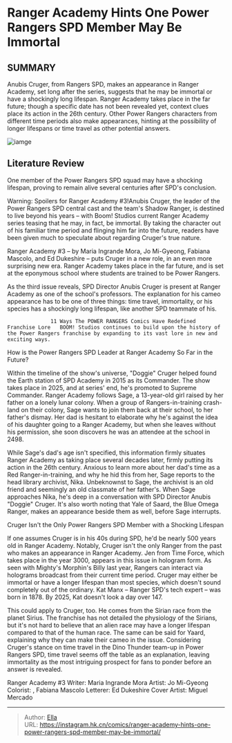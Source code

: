 # Ranger Academy Hints One Power Rangers SPD Member May Be Immortal


## SUMMARY 



  Anubis Cruger, from Rangers SPD, makes an appearance in Ranger Academy, set long after the series, suggests that he may be immortal or have a shockingly long lifespan.   Ranger Academy takes place in the far future; though a specific date has not been revealed yet, context clues place its action in the 26th century.   Other Power Rangers characters from different time periods also make appearances, hinting at the possibility of longer lifespans or time travel as other potential answers.  

![iamge](https://static1.srcdn.com/wordpress/wp-content/uploads/Power-Rangers-SPD.jpg)

## Literature Review

One member of the Power Rangers SPD squad may have a shocking lifespan, proving to remain alive several centuries after SPD&#39;s conclusion.




Warning: Spoilers for Ranger Academy #3!Anubis Cruger, the leader of the Power Rangers SPD central cast and the team&#39;s Shadow Ranger, is destined to live beyond his years – with Boom! Studios current Ranger Academy series teasing that he may, in fact, be immortal. By taking the character out of his familiar time period and flinging him far into the future, readers have been given much to speculate about regarding Cruger&#39;s true nature.




Ranger Academy #3 – by Maria Ingrande Mora, Jo Mi-Gyeong, Fabiana Mascolo, and Ed Dukeshire – puts Cruger in a new role, in an even more surprising new era. Ranger Academy takes place in the far future, and is set at the eponymous school where students are trained to be Power Rangers.

          

As the third issue reveals, SPD Director Anubis Cruger is present at Ranger Academy as one of the school&#39;s professors. The explanation for his cameo appearance has to be one of three things: time travel, immortality, or his species has a shockingly long lifespan, like another SPD teammate of his.

                  11 Ways The POWER RANGERS Comics Have Redefined Franchise Lore   BOOM! Studios continues to build upon the history of the Power Rangers franchise by expanding to its vast lore in new and exciting ways.   





 How is the Power Rangers SPD Leader at Ranger Academy So Far in the Future? 
          

Within the timeline of the show&#39;s universe, &#34;Doggie&#34; Cruger helped found the Earth station of SPD Academy in 2015 as its Commander. The show takes place in 2025, and at series&#39; end, he&#39;s promoted to Supreme Commander. Ranger Academy follows Sage, a 13-year-old girl raised by her father on a lonely lunar colony. When a group of Rangers-in-training crash-land on their colony, Sage wants to join them back at their school, to her father&#39;s dismay. Her dad is hesitant to elaborate why he&#39;s against the idea of his daughter going to a Ranger Academy, but when she leaves without his permission, she soon discovers he was an attendee at the school in 2498.

While Sage&#39;s dad&#39;s age isn&#39;t specified, this information firmly situates Ranger Academy as taking place several decades later, firmly putting its action in the 26th century. Anxious to learn more about her dad&#39;s time as a Red Ranger-in-training, and why he hid this from her, Sage reports to the head library archivist, Nika. Unbeknownst to Sage, the archivist is an old friend and seemingly an old classmate of her father&#39;s. When Sage approaches Nika, he&#39;s deep in a conversation with SPD Director Anubis &#34;Doggie&#34; Cruger. It&#39;s also worth noting that Yale of Saard, the Blue Omega Ranger, makes an appearance beside them as well, before Sage interrupts.






 Cruger Isn&#39;t the Only Power Rangers SPD Member with a Shocking Lifespan 
          

If one assumes Cruger is in his 40s during SPD, he&#39;d be nearly 500 years old in Ranger Academy. Notably, Cruger isn&#39;t the only Ranger from the past who makes an appearance in Ranger Academy. Jen from Time Force, which takes place in the year 3000, appears in this issue in hologram form. As seen with Mighty&#39;s Morphin&#39;s Billy last year, Rangers can interact via holograms broadcast from their current time period. Cruger may either be immortal or have a longer lifespan than most species, which doesn&#39;t sound completely out of the ordinary. Kat Manx – Ranger SPD&#39;s tech expert – was born in 1878. By 2025, Kat doesn&#39;t look a day over 147.

This could apply to Cruger, too. He comes from the Sirian race from the planet Sirius. The franchise has not detailed the physiology of the Sirians, but it&#39;s not hard to believe that an alien race may have a longer lifespan compared to that of the human race. The same can be said for Yaard, explaining why they can make their cameo in the issue. Considering Cruger&#39;s stance on time travel in the Dino Thunder team-up in Power Rangers SPD, time travel seems off the table as an explanation, leaving immortality as the most intriguing prospect for fans to ponder before an answer is revealed.




 Ranger Academy #3                 Writer: Maria Ingrande Mora   Artist: Jo Mi-Gyeong   Colorist: , Fabiana Mascolo   Letterer: Ed Dukeshire   Cover Artist: Miguel Mercado      




---

> Author: [Ella](https://instagram.hk.cn/)  
> URL: https://instagram.hk.cn/comics/ranger-academy-hints-one-power-rangers-spd-member-may-be-immortal/  

